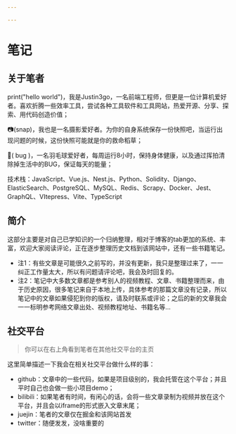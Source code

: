 ```yaml
---

---
```


# 笔记

## 关于笔者

print("hello world")，我是Justin3go，一名前端工程师，但更是一位计算机爱好者。喜欢折腾一些效率工具，尝试各种工具软件和工具网站，热爱开源、分享、探索、用代码创造价值；

📷(snap)，我也是一名摄影爱好者。为你的自身系统保存一份快照吧，当运行出现问题的时候，这份快照可能就是你的救命稻草；

🏸( bug )，一名羽毛球爱好者，每周运行8小时，保持身体健康，以及通过挥拍清除掉生活中的BUG，保证每天的能量；

技术栈：JavaScript、Vue.js、Nest.js、Python、Solidity、Django、ElasticSearch、PostgreSQL、MySQL、Redis、Scrapy、Docker、Jest、GraphQL、VItepress、Vite、TypeScript

## 简介

这部分主要是对自己已学知识的一个归纳整理，相对于博客的tab更加的系统、丰富，欢迎大家阅读评论，正在逐步整理历史文档到该网站中，还有一些书籍笔记。

+ 注1：有些文章是可能很久之前写的，并没有更新，我只是整理过来了，一一纠正工作量太大，所以有问题请评论吧，我会及时回复的。
+ 注2：笔记中大多数文章都是参考别人的视频教程、文章、书籍整理而来，由于历史原因，很多笔记来自于本地上传，具体参考的那篇文章没有记录，所以笔记中的文章如果侵犯到你的版权，请及时联系或评论；之后的新的文章我会一一标明参考网络文章出处、视频教程地址、书籍名等...

## 社交平台

> 你可以在右上角看到笔者在其他社交平台的主页

这里简单描述一下我会在相关社交平台做什么样的事：

- github：文章中的一些代码，如果是项目级别的，我会托管在这个平台；并且平时自己也会做一些小项目demo；
- bilibili：如果笔者有时间，有闲心的话，会将一些文章录制为视频并放在这个平台，并且会以iframe的形式嵌入文章末尾；
- juejin：笔者的文章仅在掘金和该网站首发
- twitter：随便发发，没啥重要的

